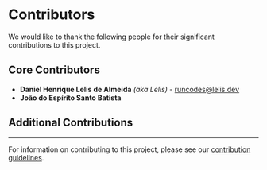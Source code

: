 # Contributors

We would like to thank the following people for their significant contributions to this project.

## Core Contributors

- **Daniel Henrique Lelis de Almeida** *(aka Lelis)* - <runcodes@lelis.dev>
- **João do Espírito Santo Batista**

## Additional Contributions

---

For information on contributing to this project, please see our [contribution guidelines](CONTRIBUTING.md).

